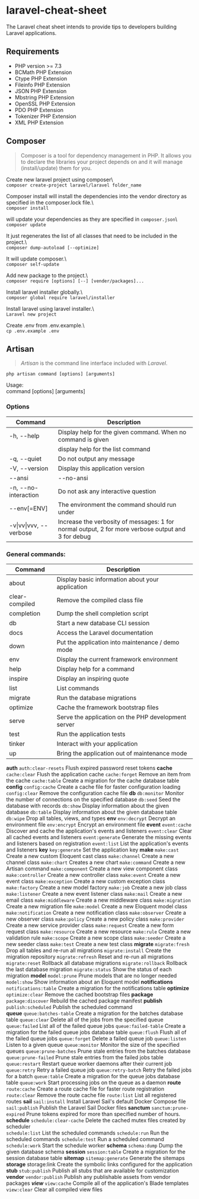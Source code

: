 
# laravel-cheat-sheet
The Laravel cheat sheet intends to provide tips to developers building Laravel applications.

## Requirements
- PHP version >= 7.3
- BCMath PHP Extension
- Ctype PHP Extension
- Fileinfo PHP Extension
- JSON PHP Extension
- Mbstring PHP Extension
- OpenSSL PHP Extension
- PDO PHP Extension
- Tokenizer PHP Extension
- XML PHP Extension

## Composer
> Composer is a tool for dependency management in PHP. It allows you to declare the libraries your project depends on and it will manage (install/update) them for you.

Create new laravel project using composer\  
`composer create-project laravel/laravel folder_name`

Composer install will install the dependencies into the vendor directory as specified in the composer.lock file.\  
`composer install`

will update your dependencies as they are specified in `composer.json`\  
`composer update`

It just regenerates the list of all classes that need to be included in the project.\  
`composer dump-autoload [--optimize]`

It will update composer.\  
`composer self-update`

Add new package to the project.\  
`composer require [options] [--] [vender/packages]...`

Install laravel installer globally.\  
`composer global require laravel/installer`

Install laravel using laravel installer.\  
`Laravel new project`

Create .env from .env.example.\  
`cp .env.example .env`

## Artisan
> _Artisan_ is the command line interface included with _Laravel_.

`php artisan command [options] [arguments]`

Usage:  
command [options] [arguments]
### Options
|Command|Description|
|--|--|
|-h, --help|Display help for the given command. When no command is given|
||display help for the list command|
|-q, --quiet|Do not output any message|
|-V, --version|Display this application version|
|--ansi|--no-ansi|Force (or disable --no-ansi) ANSI output|
|-n, --no-interaction|Do not ask any interactive question|
|--env[=ENV]|The environment the command should run under|
|-v\|vv\|vvv, --verbose|Increase the verbosity of messages: 1 for normal output, 2 for more verbose output and 3 for debug|

### General commands:
|Command|Description|
|--|--|
|about|Display basic information about your application|
|clear-compiled|Remove the compiled class file|
|completion|Dump the shell completion script|
|db|Start a new database CLI session|
|docs|Access the Laravel documentation|
|down|Put the application into maintenance / demo mode|
|env|Display the current framework environment|
|help|Display help for a command|
|inspire|Display an inspiring quote|
|list|List commands|
|migrate|Run the database migrations|
|optimize|Cache the framework bootstrap files|
|serve|Serve the application on the PHP development server|
|test|Run the application tests|
|tinker|Interact with your application|
|up|Bring the application out of maintenance mode|

**auth**
`auth:clear-resets` Flush expired password reset tokens
**cache**
`cache:clear` Flush the application cache
`cache:forget` Remove an item from the cache
`cache:table` Create a migration for the cache database table
**config**
`config:cache` Create a cache file for faster configuration loading
`config:clear` Remove the configuration cache file
**db**
`db:monitor` Monitor the number of connections on the specified database
`db:seed` Seed the database with records
`db:show` Display information about the given database
`db:table` Display information about the given database table
`db:wipe` Drop all tables, views, and types
**env**
`env:decrypt` Decrypt an environment file
`env:encrypt` Encrypt an environment file
**event**
`event:cache` Discover and cache the application's events and listeners
`event:clear` Clear all cached events and listeners
`event:generate` Generate the missing events and listeners based on registration
`event:list` List the application's events and listeners
**key**
`key:generate` Set the application key
**make**
`make:cast` Create a new custom Eloquent cast class
`make:channel` Create a new channel class
`make:chart` Creates a new chart
`make:command` Create a new Artisan command
`make:component` Create a new view component class
`make:controller` Create a new controller class
`make:event` Create a new event class
`make:exception` Create a new custom exception class
`make:factory` Create a new model factory
`make:job` Create a new job class
`make:listener` Create a new event listener class
`make:mail` Create a new email class
`make:middleware` Create a new middleware class
`make:migration` Create a new migration file
`make:model` Create a new Eloquent model class
`make:notification` Create a new notification class
`make:observer` Create a new observer class
`make:policy` Create a new policy class
`make:provider` Create a new service provider class
`make:request` Create a new form request class
`make:resource` Create a new resource
`make:rule` Create a new validation rule
`make:scope` Create a new scope class
`make:seeder` Create a new seeder class
`make:test` Create a new test class
**migrate**
`migrate:fresh` Drop all tables and re-run all migrations
`migrate:install` Create the migration repository
`migrate:refresh` Reset and re-run all migrations
`migrate:reset` Rollback all database migrations
`migrate:rollback` Rollback the last database migration
`migrate:status` Show the status of each migration
**model**
`model:prune` Prune models that are no longer needed
`model:show` Show information about an Eloquent model
**notifications**
`notifications:table` Create a migration for the notifications table
**optimize**
`optimize:clear` Remove the cached bootstrap files
**package**
`package:discover` Rebuild the cached package manifest
**publish**
`publish:scheduled`      Publish the scheduled command  
**queue**
`queue:batches-table` Create a migration for the batches database table
`queue:clear` Delete all of the jobs from the specified queue
`queue:failed` List all of the failed queue jobs
`queue:failed-table` Create a migration for the failed queue jobs database table
`queue:flush` Flush all of the failed queue jobs
`queue:forget` Delete a failed queue job
`queue:listen` Listen to a given queue
`queue:monitor` Monitor the size of the specified queues
`queue:prune-batches` Prune stale entries from the batches database
`queue:prune-failed` Prune stale entries from the failed jobs table
`queue:restart` Restart queue worker daemons after their current job
`queue:retry` Retry a failed queue job
`queue:retry-batch` Retry the failed jobs for a batch
`queue:table` Create a migration for the queue jobs database table
`queue:work` Start processing jobs on the queue as a daemon
**route**
`route:cache` Create a route cache file for faster route registration
`route:clear` Remove the route cache file
`route:list` List all registered routes
**sail**
`sail:install` Install Laravel Sail's default Docker Compose file
`sail:publish` Publish the Laravel Sail Docker files
**sanctum**
`sanctum:prune-expired` Prune tokens expired for more than specified number of hours.
**schedule**
`schedule:clear-cache` Delete the cached mutex files created by scheduler  
`schedule:list` List the scheduled commands
`schedule:run` Run the scheduled commands
`schedule:test` Run a scheduled command
`schedule:work` Start the schedule worker
**schema**
`schema:dump` Dump the given database schema
**session**
`session:table` Create a migration for the session database table
**sitemap**
`sitemap:generate` Generate the sitemaps
**storage**
storage:link           Create the symbolic links configured for the application
**stub**
`stub:publish` Publish all stubs that are available for customization
**vendor**
`vendor:publish` Publish any publishable assets from vendor packages
***view***
`view:cache` Compile all of the application's Blade templates
`view:clear` Clear all compiled view files